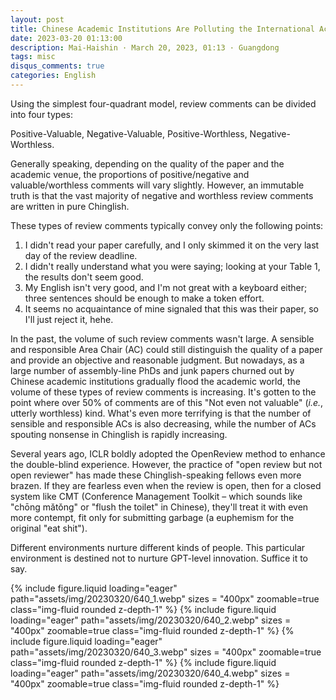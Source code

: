 ```yaml
---
layout: post
title: Chinese Academic Institutions Are Polluting the International Academic Community with Low-Quality Peer Reviews (Gemini 2.5 Pro Translated Version)
date: 2023-03-20 01:13:00
description: Mai-Haishin · March 20, 2023, 01:13 · Guangdong
tags: misc
disqus_comments: true
categories: English
---
```


Using the simplest four-quadrant model, review comments can be divided into four types:

Positive-Valuable, Negative-Valuable, Positive-Worthless, Negative-Worthless.

Generally speaking, depending on the quality of the paper and the academic venue, the proportions of positive/negative and valuable/worthless comments will vary slightly. However, an immutable truth is that the vast majority of negative and worthless review comments are written in pure Chinglish.

These types of review comments typically convey only the following points:

1. I didn't read your paper carefully, and I only skimmed it on the very last day of the review deadline.
2. I didn't really understand what you were saying; looking at your Table 1, the results don't seem good.
3. My English isn't very good, and I'm not great with a keyboard either; three sentences should be enough to make a token effort.
4. It seems no acquaintance of mine signaled that this was their paper, so I'll just reject it, hehe.

In the past, the volume of such review comments wasn't large. A sensible and responsible Area Chair (AC) could still distinguish the quality of a paper and provide an objective and reasonable judgment. But nowadays, as a large number of assembly-line PhDs and junk papers churned out by Chinese academic institutions gradually flood the academic world, the volume of these types of review comments is increasing. It's gotten to the point where over 50% of comments are of this "Not even not valuable" (*i.e.*, utterly worthless) kind. What's even more terrifying is that the number of sensible and responsible ACs is also decreasing, while the number of ACs spouting nonsense in Chinglish is rapidly increasing.

Several years ago, ICLR boldly adopted the OpenReview method to enhance the double-blind experience. However, the practice of "open review but not open reviewer" has made these Chinglish-speaking fellows even more brazen. If they are fearless even when the review is open, then for a closed system like CMT (Conference Management Toolkit – which sounds like "chōng mǎtǒng" or "flush the toilet" in Chinese), they'll treat it with even more contempt, fit only for submitting garbage (a euphemism for the original "eat shit").

Different environments nurture different kinds of people. This particular environment is destined not to nurture GPT-level innovation. Suffice it to say.

{% include figure.liquid loading="eager" path="assets/img/20230320/640_1.webp" sizes = "400px" zoomable=true class="img-fluid rounded z-depth-1" %}
{% include figure.liquid loading="eager" path="assets/img/20230320/640_2.webp" sizes = "400px" zoomable=true class="img-fluid rounded z-depth-1" %}
{% include figure.liquid loading="eager" path="assets/img/20230320/640_3.webp" sizes = "400px" zoomable=true class="img-fluid rounded z-depth-1" %}
{% include figure.liquid loading="eager" path="assets/img/20230320/640_4.webp" sizes = "400px" zoomable=true class="img-fluid rounded z-depth-1" %}
